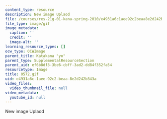 ```yaml
---
content_type: resource
description: New image Uplaod
file: /courses/res-21g-01-kana-spring-2010/e4931a6c1aee92c2beaa8e2d242b343a_0572.gif
file_type: image/gif
image_metadata:
  caption: ''
  credit: ''
  image-alt: ''
learning_resource_types: []
ocw_type: OCWImage
parent_title: Katakana "yo"
parent_type: SupplementalResourceSection
parent_uid: ef6b8df3-3be6-cbff-3ad2-dd84f352fa54
resourcetype: Image
title: 0572.gif
uid: e4931a6c-1aee-92c2-beaa-8e2d242b343a
video_files:
  video_thumbnail_file: null
video_metadata:
  youtube_id: null
---
```

New image Uplaod

